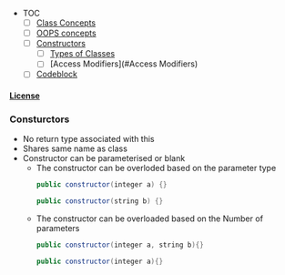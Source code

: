 - TOC
  * [ ] [Class Concepts](#Class)
  * [ ] [OOPS concepts](#OOPsConcept)
  * [ ] [Constructors](#Consturctors)
    * [ ] [Types of Classes](#ClassTypes)
    * [ ] [Access Modifiers](#Access Modifiers)
  * [ ] [Codeblock](#codeblock)

#### [License](https://raw.githubusercontent.com/dragonwarrior87/MyNotes/gh-pages/LICENSE)

### Consturctors
* No return type associated with this
* Shares same name as class
* Constructor can be parameterised or blank
	+ The constructor can be overloded based on the parameter type
		```java
		public constructor(integer a) {}

		public constructor(string b) {}
		```
	+ The constructor can be overloaded based on the Number of parameters
		```java
		public constructor(integer a, string b){}
		
		public constructor(integer a){}
		```
		
		
